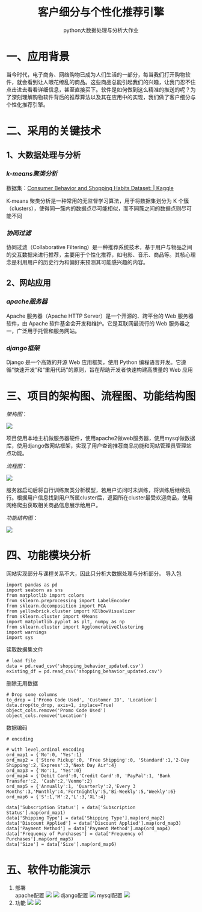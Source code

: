 <center> <h1>客户细分与个性化推荐引擎</h1></center>

<center> python大数据处理与分析大作业</center>

# 一、应用背景

当今时代，电子商务、网络购物已成为人们生活的一部分，每当我们打开购物软件，就会看到让人眼花缭乱的商品。这些商品总能引起我们的兴趣，让我门忍不住点击进去看看详细信息，甚至直接买下。软件是如何做到这么精准的推送的呢？为了深刻理解购物软件背后的推荐算法以及其在应用中的实现，我们做了客户细分与个性化推荐引擎。

# 二、采用的关键技术

## 1、大数据处理与分析

### *k-means聚类分析*

数据集：[Consumer Behavior and Shopping Habits Dataset: | Kaggle](https://www.kaggle.com/datasets/zeesolver/consumer-behavior-and-shopping-habits-dataset)

K-means 聚类分析是一种常用的无监督学习算法，用于将数据集划分为 K 个簇（clusters），使得同一簇内的数据点尽可能相似，而不同簇之间的数据点则尽可能不同

### *协同过滤*

协同过滤（Collaborative Filtering）是一种推荐系统技术，基于用户与物品之间的交互数据来进行推荐，主要用于个性化推荐，如电影、音乐、商品等。其核心理念是利用用户的历史行为和偏好来预测其可能感兴趣的内容。

## 2、网站应用

### *apache服务器*

Apache 服务器（Apache HTTP Server）是一个开源的、跨平台的 Web 服务器软件，由 Apache 软件基金会开发和维护。它是互联网最流行的 Web 服务器之一，广泛用于托管和服务网站。

### *django框架*

Django 是一个高效的开源 Web 应用框架，使用 Python 编程语言开发。它遵循“快速开发”和“重用代码”的原则，旨在帮助开发者快速构建高质量的 Web 应用

# 三、项目的架构图、流程图、功能结构图

*架构图*：

![](pic/架构图.png)

项目使用本地主机做服务器硬件，使用apache2做web服务器，使用mysql做数据库，使用django做网站框架，实现了用户查询推荐商品功能和网站管理员管理站点功能。

*流程图*：

![](pic/流程图.png)

服务器启动后将自行训练聚类分析模型，若用户访问时未训练，将训练后继续执行。根据用户信息找到用户所属cluster后，返回所在cluster最受欢迎商品，使用网络爬虫获取相关商品信息展示给用户。

*功能结构图*：

![](pic/功能结构图.png)

# 四、功能模块分析
网站实现部分与课程关系不大，因此只分析大数据处理与分析部分。
导入包

    import pandas as pd
    import seaborn as sns
    from matplotlib import colors
    from sklearn.preprocessing import LabelEncoder
    from sklearn.decomposition import PCA
    from yellowbrick.cluster import KElbowVisualizer
    from sklearn.cluster import KMeans
    import matplotlib.pyplot as plt, numpy as np
    from sklearn.cluster import AgglomerativeClustering
    import warnings
    import sys

读取数据集文件

    # load file
    data = pd.read_csv('shopping_behavior_updated.csv')
    existing_df = pd.read_csv('shopping_behavior_updated.csv')

删除无用数据

    # Drop some columns
    to_drop = ['Promo Code Used', 'Customer ID', 'Location']
    data.drop(to_drop, axis=1, inplace=True)
    object_cols.remove('Promo Code Used')
    object_cols.remove('Location')

数据编码

    # encoding
    
    # with level,ordinal encoding
    ord_map1 = {'No':0, 'Yes':1}
    ord_map2 = {'Store Pickup':0, 'Free Shipping':0, 'Standard':1,'2-Day Shipping':2,'Express':3,'Next Day Air':4}
    ord_map3 = {'No':1, 'Yes':0}
    ord_map4 = {'Debit Card':0,'Credit Card':0, 'PayPal':1, 'Bank Transfer':2, 'Cash':2,'Venmo':2}
    ord_map5 = {'Annually':1, 'Quarterly':2,'Every 3 Months':3,'Monthly':4,'Fortnightly':5,'Bi-Weekly':5,'Weekly':6}
    ord_map6 = {'S':1,'M':2,'L':3,'XL':4}
    
    data['Subscription Status'] = data['Subscription Status'].map(ord_map1)
    data['Shipping Type'] = data['Shipping Type'].map(ord_map2)
    data['Discount Applied'] = data['Discount Applied'].map(ord_map3)
    data['Payment Method'] = data['Payment Method'].map(ord_map4)
    data['Frequency of Purchases'] = data['Frequency of Purchases'].map(ord_map5)
    data['Size'] = data['Size'].map(ord_map6)
# 五、软件功能演示
1. 部署 \
apache配置
![](pic/apache_conf.png)
![](pic/site_conf.png)
django配置
![](pic/django_conf.png)
mysql配置
![](pic/mysql_conf.png)
2. 功能
![](pic/func1.png)
![](pic/func2.png)